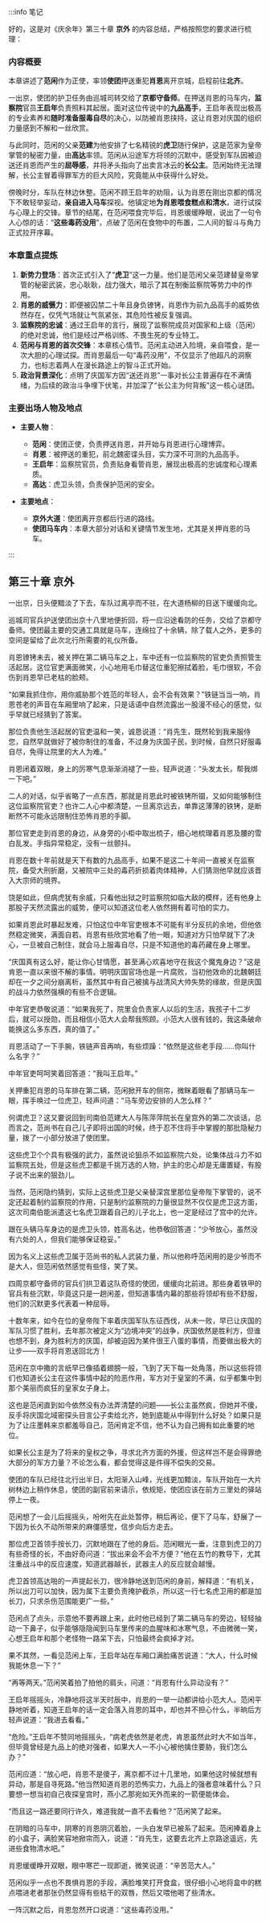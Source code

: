 :::info 笔记

好的，这是对《庆余年》第三十章 **京外** 的内容总结，严格按照您的要求进行梳理：

### 内容概要

本章讲述了**范闲**作为正使，率领**使团**押送重犯**肖恩**离开京城，启程前往**北齐**。

一出京，使团的护卫任务由巡城司转交给了**京都守备师**。在押送肖恩的马车内，**监察院**官员**王启年**负责照料其起居。面对这位传说中的**九品高手**，王启年表现出极高的专业素养和**随时准备服毒自尽**的决心，以防被肖恩挟持，这让肖恩对庆国的组织力量感到不解和一丝欣赏。

与此同时，范闲的父亲**范建**为他安排了七名精锐的**虎卫**随行保护，这是范家为皇帝掌管的秘密力量，由**高达**率领。范闲从沿途军方将领的沉默中，感受到军队因被迫送还肖恩而产生的**屈辱感**，并将矛头指向了出卖言冰云的**长公主**。范闲始终无法理解，长公主冒着得罪军方的巨大风险，究竟能从中获得什么好处。

傍晚时分，车队在林边休整。范闲不顾王启年的劝阻，认为肖恩在刚出京都的情况下不敢轻举妄动，**亲自进入马车**探视。他镇定地**为肖恩喂食糕点和清水**，进行试探与心理上的交锋。章节的结尾，在范闲喂食完毕后，肖恩缓缓睁眼，说出了一句令人心惊的话：“**这些毒药没用**”，点破了范闲在食物中的布置，二人间的智斗与角力正式拉开序幕。

### 本章重点提炼

1.  **新势力登场**：首次正式引入了“**虎卫**”这一力量。他们是范闲父亲范建替皇帝掌管的秘密武装，忠心耿耿，战力强大，暗示了其在制衡监察院等势力中的作用。
2.  **肖恩的威慑力**：即便被囚禁二十年且身负镣铐，肖恩作为前九品高手的威势依然存在，仅凭气场就让气氛紧张，其危险性被反复强调。
3.  **监察院的忠诚**：通过王启年的言行，展现了监察院成员对国家和上级（范闲）的绝对忠诚，他们是经过严格训练、不畏生死的专业特工。
4.  **范闲与肖恩的首次交锋**：本章核心情节。范闲主动进入险境，亲自喂食，是一次大胆的心理试探。而肖恩最后一句“毒药没用”，不仅显示了他超凡的洞察力，也标志着两人在漫长路途上的智斗正式开始。
5.  **政治背景深化**：点明了庆国军方因“送还肖恩”一事对长公主普遍存在不满情绪，为后续的政治斗争埋下伏笔，并加深了“长公主为何背叛”这一核心谜团。

### 主要出场人物及地点

*   **主要人物**：
    *   **范闲**：使团正使，负责押送肖恩，并开始与肖恩进行心理博弈。
    *   **肖恩**：被押送的重犯，前北魏密谍头目，实力深不可测的九品高手。
    *   **王启年**：监察院官员，负责贴身看管肖恩，展现出极高的忠诚度和心理素质。
    *   **高达**：虎卫头领，负责保护范闲的安全。

*   **主要地点**：
    *   **京外大道**：使团离开京都后行进的路线。
    *   **使团马车内**：本章大部分对话和关键情节发生地，尤其是关押肖恩的马车。

:::

## 第三十章 **京外**

一出京，日头便黯淡了下去，车队过离亭而不驻，在大道杨柳的目送下缓缓向北。

巡城司官兵护送使团出京十八里地便折回，将一应沿途看防的任务，交给了京都守备师。使团最主要的交通工具就是马车，连绵拉了十余辆，除了载人之外，更多的空间是留给了此次北行所需要的礼仪所备。

肖恩镣铐未去，被关押在第二辆马车之上，车中还有一位监察院的官吏负责照管生活起居。这位官吏满面微笑，小心地用毛巾替这位重犯擦拭着脸，毛巾很软，不会伤到肖恩早已老枯的脸颊。

“如果我抓住你，用你威胁那个姓范的年轻人，会不会有效果？”铁链当当一响，肖恩苍老的声音在车厢里响了起来，只是话语中自然流露出一股漫不经心的感觉，似乎早就已经猜到了答案。

那位负责他生活起居的官吏温和一笑，诚恳说道：“肖先生，既然轮到我来服侍您，自然早就做好了被你制住的准备，不过身为庆国子民，到时候，自然只好服毒自尽，免得让院里的大人为难。”

肖恩闭着双眼，身上的厉寒气息渐渐消褪了一些，轻声说道：“头发太长，帮我绑一下吧。”

二人的对话，似乎省略了一点东西，那就是肖恩此时被铁铐所锢，又如何能够制住这位监察院官吏？也许二人心中都清楚，一旦离京远去，单靠这薄薄的铁铐，是断断然不可能永远限制住恐怖肖恩的手脚。

那位官吏走到肖恩的身边，从身旁的小柜中取出梳子，细心地梳理着肖恩及腰的雪白乱发。手指异常稳定，没有一丝颤抖。

肖恩在数十年前就是天下有数的九品高手，如果不是这二十年间一直被关在监察院，备受大刑折磨，又被院中三处的毒药折损着肉体精神，人们猜测他早就应该晋入大宗师的境界。

饶是如此，但病虎犹有余威，只看他出狱之时监察院如临大敌的模样，还有他身上那股子天然流露出的威势，便可以知道这位老人依然拥有着可怕的实力。

如果肖恩此时暴起发难，只怕这位中年官吏根本不可能有半分反抗的余地，但他依然稳定微笑，满面自若。肖恩有些欣赏地看了他一眼，知道对方只怕早就下了决心，一旦被自己制住，就会马上服毒自尽，只是不知道他的毒药藏在身上哪里。

“庆国真有这么好，能让你心甘情愿，甚至满心欢喜地守在我这个魔鬼身边？”这是肯恩一直以来很不解的事情。明明庆国官场也是一片腐败，当初他效命的北魏朝廷却在一夕之间分崩离析，虽然其中有自己被擒与战清风大帅失势的缘故，但是庆国的战斗力依然强横的有些不合逻辑。

中年官吏恭敬说道：“如果我死了，院里会负责家人以后的生活，我孩子十二岁后，就可以授勋，而且相信小范大人会帮我照顾。小范大人很有钱的，我这条破命能换这么多东西，真的值了。”

肖恩活动了一下手腕，铁链声音再响，有些烦躁：“依然是这些老手段……你叫什么名字？”

中年官吏呵呵笑着回答道：“我叫王启年。”

关押重犯肖恩的马车排在第二辆，范闲掀开车的侧帘，微眯着眼看了那辆马车一眼，挥手唤过一位虎卫，轻声问道：“马车旁边安排的人怎么样？”

何谓虎卫？这又要说回到司南伯范建大人与陈萍萍院长在皇宫外的第二次谈话，总而言之，范尚书在自己儿子即将出国的时候，终于忍不住将手中掌握的那批隐秘力量，拨了一小部分放进了使团里。

这些虎卫个个具有极强的武力，虽然说论狙杀不如监察院六处，论集体战斗力不如监察院五处，但是这些虎卫都是千挑万选的人物，护主的忠心却是无庸置疑，有股子说不出来的狠劲儿。

当然，范闲隐约猜到，实际上这些虎卫是父亲替深宫里那位皇帝陛下掌管的，说不定还起着制约监察院的作用，只是制约监察院的力量很显然不仅仅是虎卫这方面，这次司南伯能派遣这七名虎卫跟着自己的儿子北上，也一定是经过了宫中的允许。

跟在头辆马车身边的是虎卫头领，姓高名达，他恭敬回答道：“少爷放心，虽然没有六处的人，但我们能够保证稳妥。”

因为名义上这些虎卫属于范尚书的私人武装力量，所以他称呼范闲用的是少爷而不是大人，但范闲依然感觉有些怪，笑了笑。

四周京都守备师的官兵们拱卫着这队奇怪的使团，缓缓向北前进。那些身着铁甲的官兵有些沉默，毕竟这只是一趟闲差，但知道事情内幕的那些将领却有些不舒服，他们的沉默更多代表着一种屈辱。

十数年来，如今在位的皇帝陛下率着庆国军队东征西伐，从未一败，早已让庆国的军队习惯了胜利，去年那次被定义为“边境冲突”的战争，庆国依然是胜利方，但谁也想不到，身为胜利方的庆国，却被迫因为某件很王八蛋的事情，而要做出极大的让步——双手将肖恩送回北方！

范闲在京中撒的言纸早已像插着翅膀一般，飞到了天下每一处角落，所以这些将领们也知道长公主在这件事情中起的险恶作用，军方对于皇室的不满，似乎都集中到那个美丽而疯狂的皇家女子身上。

这也是范闲直到如今依然没有办法弄清楚的问题——长公主虽然疯，但她并不傻，反手将庆国北域密探头目言公子卖给北齐，她到底能从中得到什么好处？如果只是为了让庄墨韩来京都羞辱自己，范闲肯定不信，他不认为自己拥有如此重要的地位。

如果长公主是为了将来的皇权之争，寻求北齐方面的外援，但这样岂不是会得罪绝大部分的军方力量？不论怎么看，都会觉得这是件得不偿失的交易。

使团的车队已经往北行出半日，太阳渐入山峰，光线更加黯淡，车队开始在一大片树林边上稍作休息，使团的副官前来请示，依规矩，使团应该在前方三里处的驿站停上一夜。

范闲想了一会儿后摇摇头，吩咐先在此处暂停，稍后再论，便下了马车，舒展了一下因为长久不动所带来的麻僵感觉，信步向后方走去。

那位虎卫首领手按长刀，沉默地跟在了他的身后。范闲眼光一垂，注意到虎卫的刀有些奇怪的长，不由好奇问道：“拔出来会不会不方便？”他在五竹的教导下，尤其注重战斗中的反应速度，知道武器越长，武器主人的反应就会越慢。

虎卫首领高达啪的一声提起长刀，很冷静地送到范闲的身前，解释道：“有机关，所以出刀可以加快，因为属下主要负责掩护截杀，所以这一行七名虎卫用的都是加长刀，只求杀伤范围能更广一些。”

范闲点了点头，示意他不要再跟上来，此时他已经到了第二辆马车的旁边，轻轻抽动一下鼻子，似乎能够隐隐闻到马车里传来的血腥味和冰寒气息，不由微微一笑，心想王启年和那个老怪物一路呆下去，只怕最终会疯掉才对。

果不其然，一看见范闲上车，王启年站在车厢口满脸痛苦说道：“大人，什么时候我能休息一下？”

“再等两天。”范闲笑着拍了拍他的肩头，问道：“肖恩有什么异动没有？”

王启年摇摇头，冷静地将这半天时辰中，肖恩的一举一动都讲给小范大人。范闲平静地听着，知道王启年的话一定会落入肖恩的耳中，却也并不担心什么，半晌后方轻声说道：“我进去看看。”

“危险。”王启年不赞同地摇摇头，“病老虎依然是老虎，肯恩虽然此时大不如当年，但毕竟曾经是九品上的绝对强者，如果大人一不小心被他擒住要胁，我们怎么办？”

范闲应道：“放心吧，肖恩不是傻子，离京都不过十几里地，如果他这时候就想有异动，那是自寻死路。”他当然知道肖恩的恐怖实力，九品上的强者意味着什么？只要想一想当初自己夜探皇宫时，燕小乙那宛如天外而来的一箭便能体会。

“而且这一路还要同行许久，难道我就一直不去看他？”范闲笑了起来。

在阴暗的马车中，阴寒的肖恩阴沉着脸，一头白发早已被系了起来。范闲捧着身上的小盒子，满脸笑容地掀帘而入，说道：“肖先生，这要去北齐上京路途遥远，先进些食物清水吧。”

肖恩缓缓睁开双眼，眼中寒芒一现即逝，微笑说道：“辛苦范大人。”

范闲似乎一点也不畏惧肖恩的手段，满脸堆笑打开食盒，很仔细小心地将盒中的糕点喂进老者那张仍然显得有些枯干的双唇，然后又喂他喝了些清水。

一阵沉默之后，肖恩忽然开口说道：“这些毒药没用。”

